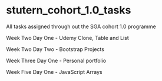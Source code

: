 # stutern_cohort_1.0_tasks
All tasks assigned through out the SGA cohort 1.0 programme

Week Two Day One - Udemy Clone, Table and List

Week Two Day Two - Bootstrap Projects

Week Three Day One - Personal portfolio

Week Five Day One - JavaScript Arrays

